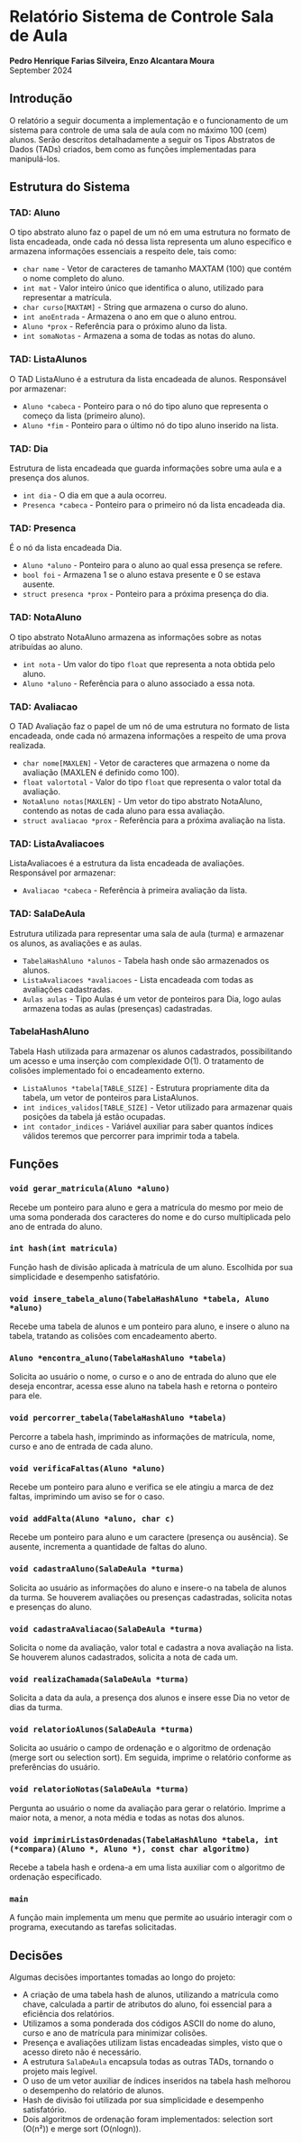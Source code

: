 # Relatório Sistema de Controle Sala de Aula

**Pedro Henrique Farias Silveira, Enzo Alcantara Moura**  
September 2024  

## Introdução

O relatório a seguir documenta a implementação e o funcionamento de um sistema para controle de uma sala de aula com no máximo 100 (cem) alunos. Serão descritos detalhadamente a seguir os Tipos Abstratos de Dados (TADs) criados, bem como as funções implementadas para manipulá-los.

## Estrutura do Sistema

### TAD: Aluno

O tipo abstrato aluno faz o papel de um nó em uma estrutura no formato de lista encadeada, onde cada nó dessa lista representa um aluno específico e armazena informações essenciais a respeito dele, tais como:

- `char name` - Vetor de caracteres de tamanho MAXTAM (100) que contém o nome completo do aluno.
- `int mat` - Valor inteiro único que identifica o aluno, utilizado para representar a matrícula.
- `char curso[MAXTAM]` - String que armazena o curso do aluno.
- `int anoEntrada` - Armazena o ano em que o aluno entrou.
- `Aluno *prox` - Referência para o próximo aluno da lista.
- `int somaNotas` - Armazena a soma de todas as notas do aluno.

### TAD: ListaAlunos

O TAD ListaAluno é a estrutura da lista encadeada de alunos. Responsável por armazenar:

- `Aluno *cabeca` - Ponteiro para o nó do tipo aluno que representa o começo da lista (primeiro aluno).
- `Aluno *fim` - Ponteiro para o último nó do tipo aluno inserido na lista.

### TAD: Dia

Estrutura de lista encadeada que guarda informações sobre uma aula e a presença dos alunos.

- `int dia` - O dia em que a aula ocorreu.
- `Presenca *cabeca` - Ponteiro para o primeiro nó da lista encadeada dia.

### TAD: Presenca

É o nó da lista encadeada Dia.

- `Aluno *aluno` - Ponteiro para o aluno ao qual essa presença se refere.
- `bool foi` - Armazena 1 se o aluno estava presente e 0 se estava ausente.
- `struct presenca *prox` - Ponteiro para a próxima presença do dia.

### TAD: NotaAluno

O tipo abstrato NotaAluno armazena as informações sobre as notas atribuídas ao aluno.

- `int nota` - Um valor do tipo `float` que representa a nota obtida pelo aluno.
- `Aluno *aluno` - Referência para o aluno associado a essa nota.

### TAD: Avaliacao

O TAD Avaliação faz o papel de um nó de uma estrutura no formato de lista encadeada, onde cada nó armazena informações a respeito de uma prova realizada.

- `char nome[MAXLEN]` - Vetor de caracteres que armazena o nome da avaliação (MAXLEN é definido como 100).
- `float valortotal` - Valor do tipo `float` que representa o valor total da avaliação.
- `NotaAluno notas[MAXLEN]` - Um vetor do tipo abstrato NotaAluno, contendo as notas de cada aluno para essa avaliação.
- `struct avaliacao *prox` - Referência para a próxima avaliação na lista.

### TAD: ListaAvaliacoes

ListaAvaliacoes é a estrutura da lista encadeada de avaliações. Responsável por armazenar:

- `Avaliacao *cabeca` - Referência à primeira avaliação da lista.

### TAD: SalaDeAula

Estrutura utilizada para representar uma sala de aula (turma) e armazenar os alunos, as avaliações e as aulas.

- `TabelaHashAluno *alunos` - Tabela hash onde são armazenados os alunos.
- `ListaAvaliacoes *avaliacoes` - Lista encadeada com todas as avaliações cadastradas.
- `Aulas aulas` - Tipo Aulas é um vetor de ponteiros para Dia, logo aulas armazena todas as aulas (presenças) cadastradas.

### TabelaHashAluno

Tabela Hash utilizada para armazenar os alunos cadastrados, possibilitando um acesso e uma inserção com complexidade O(1). O tratamento de colisões implementado foi o encadeamento externo.

- `ListaAlunos *tabela[TABLE_SIZE]` - Estrutura propriamente dita da tabela, um vetor de ponteiros para ListaAlunos.
- `int indices_validos[TABLE_SIZE]` - Vetor utilizado para armazenar quais posições da tabela já estão ocupadas.
- `int contador_indices` - Variável auxiliar para saber quantos índices válidos teremos que percorrer para imprimir toda a tabela.

## Funções

### `void gerar_matricula(Aluno *aluno)`

Recebe um ponteiro para aluno e gera a matrícula do mesmo por meio de uma soma ponderada dos caracteres do nome e do curso multiplicada pelo ano de entrada do aluno.

### `int hash(int matricula)`

Função hash de divisão aplicada à matrícula de um aluno. Escolhida por sua simplicidade e desempenho satisfatório.

### `void insere_tabela_aluno(TabelaHashAluno *tabela, Aluno *aluno)`

Recebe uma tabela de alunos e um ponteiro para aluno, e insere o aluno na tabela, tratando as colisões com encadeamento aberto.

### `Aluno *encontra_aluno(TabelaHashAluno *tabela)`

Solicita ao usuário o nome, o curso e o ano de entrada do aluno que ele deseja encontrar, acessa esse aluno na tabela hash e retorna o ponteiro para ele.

### `void percorrer_tabela(TabelaHashAluno *tabela)`

Percorre a tabela hash, imprimindo as informações de matrícula, nome, curso e ano de entrada de cada aluno.

### `void verificaFaltas(Aluno *aluno)`

Recebe um ponteiro para aluno e verifica se ele atingiu a marca de dez faltas, imprimindo um aviso se for o caso.

### `void addFalta(Aluno *aluno, char c)`

Recebe um ponteiro para aluno e um caractere (presença ou ausência). Se ausente, incrementa a quantidade de faltas do aluno.

### `void cadastraAluno(SalaDeAula *turma)`

Solicita ao usuário as informações do aluno e insere-o na tabela de alunos da turma. Se houverem avaliações ou presenças cadastradas, solicita notas e presenças do aluno.

### `void cadastraAvaliacao(SalaDeAula *turma)`

Solicita o nome da avaliação, valor total e cadastra a nova avaliação na lista. Se houverem alunos cadastrados, solicita a nota de cada um.

### `void realizaChamada(SalaDeAula *turma)`

Solicita a data da aula, a presença dos alunos e insere esse Dia no vetor de dias da turma.

### `void relatorioAlunos(SalaDeAula *turma)`

Solicita ao usuário o campo de ordenação e o algoritmo de ordenação (merge sort ou selection sort). Em seguida, imprime o relatório conforme as preferências do usuário.

### `void relatorioNotas(SalaDeAula *turma)`

Pergunta ao usuário o nome da avaliação para gerar o relatório. Imprime a maior nota, a menor, a nota média e todas as notas dos alunos.

### `void imprimirListasOrdenadas(TabelaHashAluno *tabela, int (*compara)(Aluno *, Aluno *), const char algoritmo)`

Recebe a tabela hash e ordena-a em uma lista auxiliar com o algoritmo de ordenação especificado.

### `main`

A função main implementa um menu que permite ao usuário interagir com o programa, executando as tarefas solicitadas.

## Decisões

Algumas decisões importantes tomadas ao longo do projeto:

- A criação de uma tabela hash de alunos, utilizando a matrícula como chave, calculada a partir de atributos do aluno, foi essencial para a eficiência dos relatórios.
- Utilizamos a soma ponderada dos códigos ASCII do nome do aluno, curso e ano de matrícula para minimizar colisões.
- Presença e avaliações utilizam listas encadeadas simples, visto que o acesso direto não é necessário.
- A estrutura `SalaDeAula` encapsula todas as outras TADs, tornando o projeto mais legível.
- O uso de um vetor auxiliar de índices inseridos na tabela hash melhorou o desempenho do relatório de alunos.
- Hash de divisão foi utilizada por sua simplicidade e desempenho satisfatório.
- Dois algoritmos de ordenação foram implementados: selection sort (O(n²)) e merge sort (O(nlogn)).
